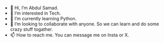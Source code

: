 - 👋 Hi, I’m Abdul Samad.
- 👀 I’m interested in Tech.
- 🌱 I’m currently learning Python.
- 💞️ I’m looking to collaborate with anyone. So we can learn and do some crazy stuff togather.
- 📫 How to reach me. You can message me on Insta or X.



<!---
Samadseven07/Samadseven07 is a ✨ special ✨ repository because its `README.md` (this file) appears on your GitHub profile.
You can click the Preview link to take a look at your changes.
--->
